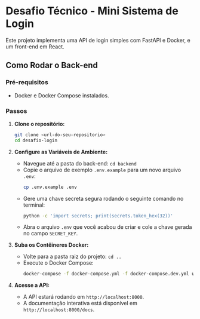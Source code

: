 # Desafio Técnico - Mini Sistema de Login

Este projeto implementa uma API de login simples com FastAPI e Docker, e um front-end em React.

## Como Rodar o Back-end

### Pré-requisitos
* Docker e Docker Compose instalados.

### Passos

1.  **Clone o repositório:**
    ```bash
    git clone <url-do-seu-repositorio>
    cd desafio-login
    ```

2.  **Configure as Variáveis de Ambiente:**
    * Navegue até a pasta do back-end: `cd backend`
    * Copie o arquivo de exemplo `.env.example` para um novo arquivo `.env`:
        ```bash
        cp .env.example .env
        ```
    * Gere uma chave secreta segura rodando o seguinte comando no terminal:
        ```bash
        python -c 'import secrets; print(secrets.token_hex(32))'
        ```
    * Abra o arquivo `.env` que você acabou de criar e cole a chave gerada no campo `SECRET_KEY`.

3.  **Suba os Contêineres Docker:**
    * Volte para a pasta raiz do projeto: `cd ..`
    * Execute o Docker Compose:
        ```bash
        docker-compose -f docker-compose.yml -f docker-compose.dev.yml up --build
        ```

4.  **Acesse a API:**
    * A API estará rodando em `http://localhost:8000`.
    * A documentação interativa está disponível em `http://localhost:8000/docs`.